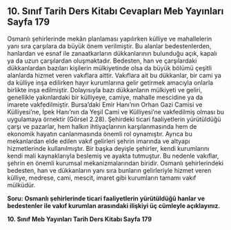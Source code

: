 ## 10. Sınıf Tarih Ders Kitabı Cevapları Meb Yayınları Sayfa 179

Osmanlı şehirlerinde mekân planlaması yapılırken külliye ve mahallelerin yanı sıra çarşılara da büyük önem verilmiştir. Bu alanlar bedestenlerden, hanlardan ve esnaf ile zanaatkarların dükkanlarının bulunduğu açık, kapalı ya da uzun çarşılardan oluşmaktadır. Bedesten, han ve çarşılardaki dükkanlardan bazıları kişilerin mülkiyetinde olsa da büyük bölümü çeşitli alanlarda hizmet veren vakıflara aittir. Vakıflara ait bu dükkanlar, bir cami ya da külliye inşa edilirken hayır kurumlarına gelir getirmek amacıyla onlarla birlikte inşa edilmiştir. Dolayısıyla bazı dükkanların mülkiyeti ve geliri, genellikle yakınlardaki bir külliyeye, camiye, mahalle mescidine ya da imarete vakfedilmiştir. Bursa’daki Emir Hanı’nın Orhan Gazi Camisi ve Külliyesi’ne, İpek Hanı’nın da Yeşil Cami ve Külliyesi’ne vakfedilmiş olması bu uygulamaya örnektir (Görsel 2.28). Şehirdeki ticari faaliyetlerin yürütüldüğü çarşı ve pazarlar, hem halkın ihtiyaçlarının karşılanmasında hem de ekonomik hayatın canlanmasında önemli rol oynamıştır. Ayrıca bu mekanlardan elde edilen vakıf gelirleri şehrin imarında ve altyapı hizmetlerinde kullanılmıştır. Bir başka deyişle şehirler, kendi kurumlarını kendi mali kaynaklarıyla beslemiş ve ayakta tutmuştur. Bu nedenle vakıflar, şehrin en önemli kurumsal mekanizmalarından biridir. Osmanlı şehirlerindeki bedesten, han ve dükkanların yanı sıra bunların gelirleriyle hizmet veren külliye, medrese, cami, mescit, imaret gibi kurumların tamamı vakıf mülküdür.

**Soru: Osmanlı şehirlerinde ticari faaliyetlerin yürütüldüğü hanlar ve bedestenler ile vakıf kurumlan arasındaki ilişkiyi üç cümleyle açıklayınız.**

**10. Sınıf Meb Yayınları Tarih Ders Kitabı Sayfa 179**